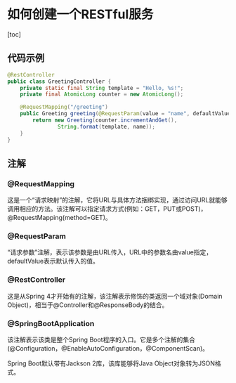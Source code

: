 # 如何创建一个RESTful服务
[toc]
## 代码示例
```java
@RestController
public class GreetingController {
    private static final String template = "Hello, %s!";
    private final AtomicLong counter = new AtomicLong();

    @RequestMapping("/greeting")
    public Greeting greeting(@RequestParam(value = "name", defaultValue = "World") String name){
        return new Greeting(counter.incrementAndGet(),
                String.format(template, name));
    }
}
```
## 注解
### @RequestMapping
这是一个“请求映射”的注解，它将URL与具体方法捆绑实现，通过访问URL就能够调用相应的方法。该注解可以指定请求方式(例如：GET，PUT或POST)，@RequestMapping(method=GET)。
### @RequestParam
“请求参数”注解，表示该参数是由URL传入，URL中的参数名由value指定，defaultValue表示默认传入的值。
### @RestController
这是从Spring 4才开始有的注解，该注解表示修饰的类返回一个域对象(Domain Object)，相当于@Controller和@ResponseBody的结合。
### @SpringBootApplication
该注解表示该类是整个Spring Boot程序的入口。它是多个注解的集合(@Configuration，@EnableAutoConfiguration，@ComponentScan)。


Spring Boot默认带有Jackson 2库，该库能够将Java Object对象转为JSON格式。

